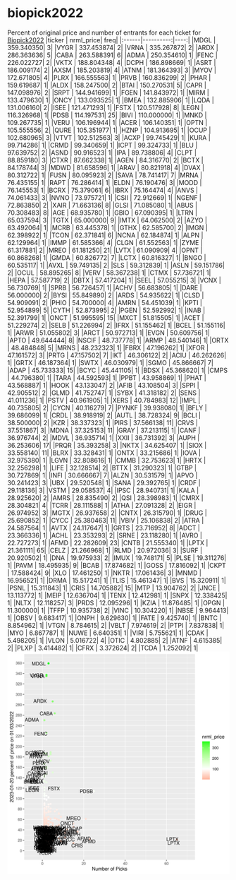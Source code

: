 # biopick2022
Percent of original price and number of entrants for each ticket for [Biopick2022](https://twitter.com/hashtag/Biopick2022)
|ticker | nrml_price| freq|
|:------|----------:|----:|
|MDGL   | 359.340350|    3|
|VYGR   | 337.453874|    2|
|VRNA   | 335.267872|    2|
|ARDX   | 286.363636|    5|
|CABA   | 263.588391|    6|
|ADMA   | 250.354610|    1|
|FENC   | 226.022727|    2|
|VKTX   | 188.804348|    4|
|DCPH   | 186.898669|    1|
|ASRT   | 186.009174|    2|
|AXSM   | 185.203819|    4|
|ATNM   | 181.364393|    3|
|MYOV   | 172.671805|    4|
|PLRX   | 166.555563|    1|
|PRVB   | 160.836299|    2|
|PHAR   | 159.619687|    1|
|ALDX   | 158.247500|    2|
|BTAI   | 150.270531|    5|
|CAPR   | 147.098976|    2|
|SRPT   | 144.941699|    1|
|FGEN   | 141.843972|    1|
|MIRM   | 133.479630|    1|
|ONCY   | 133.093525|    1|
|BMEA   | 132.885906|    1|
|LQDA   | 131.006160|    2|
|ISEE   | 121.471293|    1|
|FSTX   | 120.517928|    8|
|LEGN   | 116.326968|    1|
|PDSB   | 114.197531|   25|
|BIVI   | 110.000000|    1|
|MNKD   | 109.267735|    1|
|VERU   | 106.196944|    1|
|ACER   | 106.140351|    1|
|OPTN   | 105.555556|    2|
|QURE   | 105.351977|    1|
|HZNP   | 104.913695|    1|
|OCUP   | 102.680965|    3|
|VTVT   | 102.512563|    3|
|ACXP   |  99.745429|    1|
|KURA   |  99.714286|    1|
|CRMD   |  99.340659|    1|
|ICPT   |  99.324733|    1|
|BLU    |  97.639752|    2|
|ASND   |  90.916523|    1|
|IPA    |  89.738806|    4|
|CLPT   |  88.859180|    3|
|CTXR   |  87.662338|    1|
|AGEN   |  84.316770|    2|
|BCTX   |  84.178744|    3|
|MDWD   |  81.658596|    1|
|ARAV   |  80.821918|    4|
|DVAX   |  80.312722|    1|
|FUSN   |  80.095923|    2|
|SAVA   |  78.741417|    7|
|MRNA   |  76.435155|    1|
|RAPT   |  76.286414|    1|
|ELDN   |  76.190476|    3|
|MODD   |  76.145553|    1|
|BCRX   |  75.379061|    6|
|IBRX   |  75.164474|    4|
|ANVS   |  74.061433|    3|
|NVNO   |  73.975721|    1|
|CSII   |  72.912669|    1|
|NGENF  |  72.863850|    2|
|XAIR   |  71.663136|    8|
|GLSI   |  71.085080|    1|
|ABUS   |  70.308483|    8|
|AGE    |  68.935780|    1|
|GBIO   |  67.090395|    1|
|LTRN   |  65.037594|    3|
|TGTX   |  65.000000|    9|
|IMTX   |  64.062500|    2|
|AZYO   |  63.492064|    1|
|MCRB   |  63.445378|    1|
|GTHX   |  62.585700|    2|
|IMGN   |  62.398922|    1|
|TCON   |  62.371841|    6|
|NCNA   |  62.184874|    1|
|ALPN   |  62.129964|    1|
|IMMP   |  61.585366|    4|
|CLGN   |  61.552563|    1|
|ZYME   |  61.317881|    2|
|MREO   |  61.181250|   21|
|LVTX   |  61.090909|    4|
|OPNT   |  60.868268|    1|
|GMDA   |  60.826772|    7|
|LCTX   |  60.816327|    1|
|BNGO   |  60.535117|    1|
|AVXL   |  59.749135|    2|
|SLS    |  59.312839|    1|
|ASLN   |  59.151786|    2|
|OCUL   |  58.895265|    8|
|VERV   |  58.367238|    1|
|CTMX   |  57.736721|    1|
|HEPA   |  57.587719|    2|
|DBTX   |  57.417204|    1|
|SEEL   |  57.055215|    3|
|VCNX   |  56.730769|    1|
|SPRB   |  56.726457|    1|
|ACHV   |  56.683805|    1|
|DARE   |  56.000000|    2|
|BYSI   |  55.849890|    2|
|ARDS   |  54.935622|    1|
|CLSD   |  54.909091|    2|
|PHIO   |  54.700000|    4|
|AMRN   |  54.451039|    1|
|KPTI   |  52.954899|    5|
|CYTH   |  52.873995|    2|
|PGEN   |  52.592992|    1|
|INAB   |  52.391799|    1|
|ONCT   |  51.995595|   15|
|MXCT   |  51.815505|    1|
|ACET   |  51.229274|    2|
|SELB   |  51.226994|    2|
|IFRX   |  51.155462|    1|
|BCEL   |  51.155116|    1|
|ARWR   |  51.055802|    3|
|ARCT   |  50.972713|    1|
|EVGN   |  50.609756|    1|
|APTO   |  49.644444|    8|
|NSCIF  |  48.737778|    1|
|ARMP   |  48.540146|    1|
|ORTX   |  48.484848|    5|
|MRNS   |  48.232323|    1|
|FBRX   |  47.196262|    1|
|XFOR   |  47.161572|    3|
|PRTG   |  47.157502|    7|
|IKT    |  46.306122|    2|
|ACIU   |  46.262626|    1|
|GRTX   |  46.187364|    1|
|SWTX   |  46.030979|    1|
|SGMO   |  45.866667|    7|
|ADAP   |  45.733333|   15|
|BCYC   |  45.441105|    1|
|BDSX   |  45.368620|    1|
|CMPS   |  44.796380|    1|
|TARA   |  44.592593|    1|
|PPBT   |  43.958869|    1|
|PHAT   |  43.568887|    1|
|HOOK   |  43.133047|    2|
|AFIB   |  43.108504|    3|
|SPPI   |  42.905512|    2|
|GLMD   |  41.752747|    1|
|SYBX   |  41.318182|    2|
|SENS   |  41.011236|    1|
|PSTV   |  40.961905|    1|
|XERS   |  40.784983|   12|
|IMPL   |  40.735805|    2|
|CYCN   |  40.116279|    7|
|PYNKF  |  39.938080|    1|
|BFLY   |  39.686099|    1|
|CRDL   |  38.918919|    2|
|AUTL   |  38.728324|    9|
|BCLI   |  38.500000|    2|
|KZR    |  38.337323|    1|
|PIRS   |  37.566138|   11|
|CRVS   |  37.551867|    3|
|MDNA   |  37.325153|   11|
|GRAY   |  37.213115|    1|
|CANF   |  36.976744|    2|
|MDVL   |  36.935714|    1|
|XXII   |  36.731392|    3|
|AUPH   |  36.253606|   17|
|PRQR   |  35.393258|    3|
|NKTX   |  34.625407|    1|
|SIOX   |  33.558140|   11|
|BLRX   |  33.328431|    1|
|ONTX   |  33.215686|    1|
|IOVA   |  32.975380|    1|
|LGVN   |  32.808616|    1|
|CMMB   |  32.753623|    1|
|HRTX   |  32.256298|    1|
|LIFE   |  32.128514|    2|
|BTTX   |  31.290323|    1|
|GTBP   |  30.727869|    1|
|INFI   |  30.666667|    7|
|ALZN   |  30.531579|    1|
|APVO   |  30.241423|    3|
|UBX    |  29.520548|    1|
|SANA   |  29.392765|    1|
|CRDF   |  29.118136|    3|
|VSTM   |  29.058537|    4|
|IPSC   |  28.940731|    1|
|KALA   |  28.925620|    2|
|AMRS   |  28.835490|    2|
|QSI    |  28.398983|    1|
|CMRX   |  28.304821|    4|
|TCRR   |  28.111588|    1|
|ATHA   |  27.091328|    2|
|EIGR   |  26.974952|    3|
|MGTX   |  26.937658|    2|
|CNTX   |  26.315790|    1|
|DRUG   |  25.690852|    1|
|CYCC   |  25.380463|   11|
|VBIV   |  25.106838|    2|
|ATRA   |  24.587564|    1|
|AVTX   |  24.117647|    1|
|GRTS   |  23.716952|    8|
|ADCT   |  23.366336|    1|
|ACHL   |  23.353293|    2|
|SRNE   |  23.118280|    1|
|AVRO   |  22.727273|    1|
|AFMD   |  22.282609|   23|
|CNTB   |  21.555340|    1|
|LPTX   |  21.361111|   65|
|CELZ   |  21.266968|    1|
|RLMD   |  20.972036|    3|
|SURF   |  20.920502|    1|
|DNA    |  19.975933|    2|
|IMUX   |  19.748171|    5|
|PLSE   |  19.311276|    1|
|PAVM   |  18.495935|    9|
|BCAB   |  17.874682|    1|
|GOSS   |  17.816092|    1|
|CKPT   |  17.588424|    9|
|XLO    |  17.461250|    1|
|NKTR   |  17.061436|    3|
|MNMD   |  16.956521|    1|
|DRMA   |  15.517241|    1|
|TLIS   |  15.461347|    1|
|BVS    |  15.320911|    1|
|PSNL   |  15.311843|    1|
|CRIS   |  14.705882|   15|
|MTP    |  13.904762|    2|
|JNCE   |  13.113772|    1|
|MEIP   |  12.636704|    1|
|TENX   |  12.412981|    1|
|SNPX   |  12.338425|    1|
|NLTX   |  12.118257|    3|
|PRDS   |  12.095296|    1|
|KZIA   |  11.876485|    1|
|OPGN   |  11.300000|    1|
|TFFP   |  10.935738|    2|
|VINC   |  10.304220|    1|
|NBSE   |   9.964413|    1|
|OBSV   |   9.683417|    1|
|ONPH   |   9.629630|    1|
|FATE   |   9.425740|    1|
|BNTC   |   8.854962|    1|
|VTGN   |   8.784615|    2|
|VBLT   |   7.974619|    2|
|PTPI   |   7.837838|    1|
|MYO    |   6.867787|    1|
|NUWE   |   6.640351|    1|
|VIRI   |   5.755621|    1|
|CDAK   |   5.498205|    1|
|VLON   |   5.016722|    4|
|OTIC   |   4.802885|    2|
|ATNF   |   4.615385|    2|
|PLXP   |   3.414482|    1|
|CFRX   |   3.372624|    2|
|TCDA   |   1.252092|    1|
![retvspicks](biopicks.png?raw=true)
